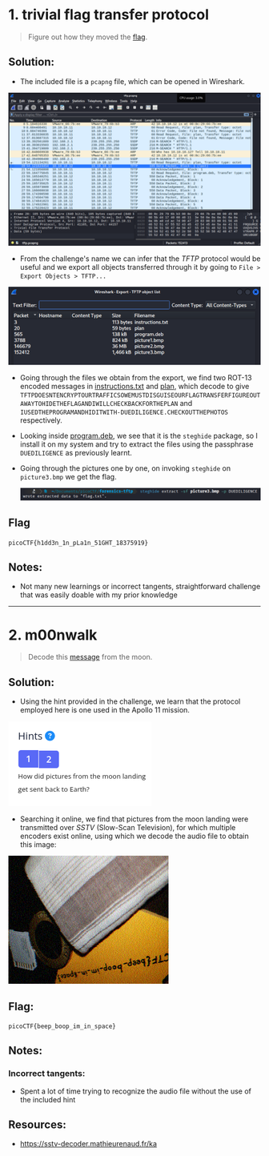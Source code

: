 # 1. trivial flag transfer protocol
> Figure out how they moved the [flag](tftp.pcapng).

## Solution:
- The included file is a `pcapng` file, which can be opened in Wireshark.

![alt text](assets_forensics/image.png)

- From the challenge's name we can infer that the *TFTP* protocol would be useful and we export all objects transferred through it by going to `File > Export Objects > TFTP...`

![alt text](assets_forensics/image-1.png)

- Going through the files we obtain from the export, we find two ROT-13 encoded messages in [instructions.txt](assets_forensics/instructions.txt) and [plan](assets_forensics/plan), which decode to give `TFTPDOESNTENCRYPTOURTRAFFICSOWEMUSTDISGUISEOURFLAGTRANSFERFIGUREOUTAWAYTOHIDETHEFLAGANDIWILLCHECKBACKFORTHEPLAN` and `IUSEDTHEPROGRAMANDHIDITWITH-DUEDILIGENCE.CHECKOUTTHEPHOTOS` respectively.

- Looking inside [program.deb](assets_forensics/program.deb), we see that it is the `steghide` package, so I install it on my system and try to extract the files using the passphrase `DUEDILIGENCE` as previously learnt.
- Going through the pictures one by one, on invoking `steghide` on `picture3.bmp` we get the flag.
  
  ![alt text](assets_forensics/image-2.png)
## Flag
`picoCTF{h1dd3n_1n_pLa1n_51GHT_18375919}`

## Notes:
- Not many new learnings or incorrect tangents, straightforward challenge that was easily doable with my prior knowledge
***

# 2. m00nwalk
> Decode this [message](assets_forensics/message.wav)
from the moon.
## Solution:
- Using the hint provided in the challenge, we learn that the protocol employed here is one used in the Apollo 11 mission.
  
![alt text](assets_forensics/desc.png)

- Searching it online, we find that pictures from the moon landing were transmitted over *SSTV* (Slow-Scan Television), for which multiple encoders exist online, using which we decode the audio file to obtain this image:

![alt text](assets_forensics/final.png)
## Flag:
`picoCTF{beep_boop_im_in_space}`

## Notes:
### Incorrect tangents:
- Spent a lot of time trying to recognize the audio file without the use of the included hint
## Resources:
- https://sstv-decoder.mathieurenaud.fr/ka